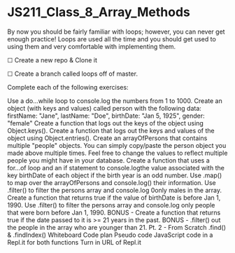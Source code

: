 # JS211_Class_8_Array_Methods

By now you should be fairly familiar with loops; however, you can never get enough practice! Loops are used all the time and you should get used to using them and very comfortable with implementing them.

&#9744; Create a new repo & Clone it

&#9744; Create a branch called loops off of master.

Complete each of the following exercises:

Use a do...while loop to console.log the numbers from 1 to 1000.
Create an object (with keys and values) called person with the following data:
firstName: "Jane",
lastName: "Doe",
birthDate: "Jan 5, 1925",
gender: "female"
Create a function that logs out the keys of the object using Object.keys().
Create a function that logs out the keys and values of the object using Object.entries().
Create an arrayOfPersons that contains multiple "people" objects. You can simply copy/paste the person object you made above multiple times. Feel free to change the values to reflect multiple people you might have in your database.
Create a function that uses a for...of loop and an if statement to console.logthe value associated with the key birthDate of each object if the birth year is an odd number.
Use .map() to map over the arrayOfPersons and console.log() their information.
Use .filter() to filter the persons array and console.log 0only males in the array.
Create a function that returns true if the value of birthDate is before Jan 1, 1990.
Use .filter() to filter the persons array and console.log only people that were born before Jan 1, 1990.
BONUS - Create a function that returns true if the date passed to it is >= 21 years in the past.
BONUS - .filter() out the people in the array who are younger than 21.
Pt. 2 - From Scratch .find() & .findIndex()
Whiteboard
Code plan
Pseudo code
JavaScript code in a Repl.it for both functions
Turn in URL of Repl.it
